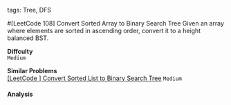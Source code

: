 tags: Tree, DFS

#[LeetCode 108] Convert Sorted Array to Binary Search Tree
Given an array where elements are sorted in ascending order, convert it to a height balanced BST.

**Diffculty**  
`Medium`

**Similar Problems**  
[[LeetCode ] Convert Sorted List to Binary Search Tree]() `Medium`


#### Analysis

